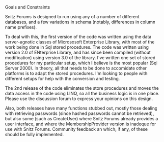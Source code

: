  Goals and Constraints

Snitz Forums is designed to run using any of a number of different databases, and a few variations in schema (notably, differences in column name prefixes).

To deal with this, the first version of the code was written using the data server-agnotic classes of Micrososoft Enterprise Library, with most of the work being done in Sql stored procedures. The code was written using version 2.0 of ENterprise Library, and has since been compiled (without modification) using version 3.0 of the library. I've written one set of stored procedures for my particular setup, which I believe is the most popular (Sql Server 2000). In theory, all that needs to be done to accomidate other platforms is to adapt the stored procedures. I'm looking to people with different setups for help with the conversion and testing.

The 2nd release of the code eliminates the store procedures and moves the data access in the code using LINQ, so all the business logic is in one place. Please use the discussion forum to express your opinions on this design. 

Also, both releases have many functions stubbed out, mostly those dealing with retrieving passwords (since hashed passwords cannot be retrieved), but also some (such as CreateUser) where Snitz Forums already provides a user interface, and where the MembershipProvider version is inadeque for use with Snitz Forums. Community feedback an which, if any, of these should be fully implemented.
